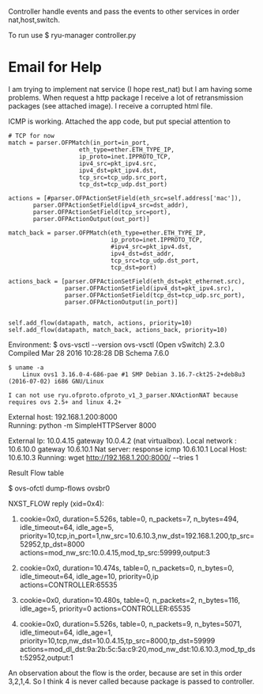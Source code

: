 Controller handle events and pass the events to other services in order nat,host,switch.

To run use
    $ ryu-manager controller.py


Email for Help
===============

I am trying to implement nat service (I hope rest_nat) but I am having some problems.
When request a http package I receive a lot of retransmission packages (see attached image).
I receive a corrupted html file. 

ICMP is working.
Attached the app code, but put special attention to 

    # TCP for now
    match = parser.OFPMatch(in_port=in_port,
                        eth_type=ether.ETH_TYPE_IP,
                        ip_proto=inet.IPPROTO_TCP,
                        ipv4_src=pkt_ipv4.src,
                        ipv4_dst=pkt_ipv4.dst,
                        tcp_src=tcp_udp.src_port,
                        tcp_dst=tcp_udp.dst_port)

    actions = [#parser.OFPActionSetField(eth_src=self.address['mac']),
           parser.OFPActionSetField(ipv4_src=dst_addr),
           parser.OFPActionSetField(tcp_src=port),
           parser.OFPActionOutput(out_port)]

    match_back = parser.OFPMatch(eth_type=ether.ETH_TYPE_IP,
                                 ip_proto=inet.IPPROTO_TCP,
                                 #ipv4_src=pkt_ipv4.dst,
                                 ipv4_dst=dst_addr,
                                 tcp_src=tcp_udp.dst_port,
                                 tcp_dst=port)

    actions_back = [parser.OFPActionSetField(eth_dst=pkt_ethernet.src),
                    parser.OFPActionSetField(ipv4_dst=pkt_ipv4.src),
                    parser.OFPActionSetField(tcp_dst=tcp_udp.src_port),
                    parser.OFPActionOutput(in_port)]


    self.add_flow(datapath, match, actions, priority=10)
    self.add_flow(datapath, match_back, actions_back, priority=10)  


Environment:
	$ ovs-vsctl --version
		ovs-vsctl (Open vSwitch) 2.3.0
		Compiled Mar 28 2016 10:28:28
		DB Schema 7.6.0

	$ uname -a
		Linux ovs1 3.16.0-4-686-pae #1 SMP Debian 3.16.7-ckt25-2+deb8u3 (2016-07-02) i686 GNU/Linux

	I can not use ryu.ofproto.ofproto_v1_3_parser.NXActionNAT because requires ovs 2.5+ and linux 4.2+

External host:  192.168.1.200:8000  
	Running:  python -m SimpleHTTPServer 8000 

External Ip: 10.0.4.15  gateway 10.0.4.2 (nat virtualbox).
Local network : 10.6.10.0 gateway 10.6.10.1
Nat server:  response icmp 10.6.10.1
Local Host: 10.6.10.3
	Running: wget http://192.168.1.200:8000/  --tries 1

Result Flow table 

$ ovs-ofctl dump-flows ovsbr0

NXST_FLOW reply (xid=0x4):
1) cookie=0x0, duration=5.526s, table=0, n_packets=7, n_bytes=494, idle_timeout=64, idle_age=5, priority=10,tcp,in_port=1,nw_src=10.6.10.3,nw_dst=192.168.1.200,tp_src=52952,tp_dst=8000 actions=mod_nw_src:10.0.4.15,mod_tp_src:59999,output:3

2) cookie=0x0, duration=10.474s, table=0, n_packets=0, n_bytes=0, idle_timeout=64, idle_age=10, priority=0,ip actions=CONTROLLER:65535
3) cookie=0x0, duration=10.480s, table=0, n_packets=2, n_bytes=116, idle_age=5, priority=0 actions=CONTROLLER:65535

4) cookie=0x0, duration=5.526s, table=0, n_packets=9, n_bytes=5071, idle_timeout=64, idle_age=1, priority=10,tcp,nw_dst=10.0.4.15,tp_src=8000,tp_dst=59999 actions=mod_dl_dst:9a:2b:5c:5a:c9:20,mod_nw_dst:10.6.10.3,mod_tp_dst:52952,output:1

An observation about the flow is the order, because are set in this order 3,2,1,4. So I think 4 is never called because package is passed to controller.
